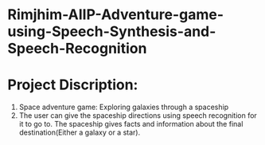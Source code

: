 # Rimjhim-AIIP-Adventure-game-using-Speech-Synthesis-and-Speech-Recognition
# Project Discription: 
1. Space adventure game: Exploring galaxies through a spaceship 
2. The user can give the spaceship directions using speech recognition for it to go to. The spaceship gives facts and information about the final destination(Either a galaxy or a star).

